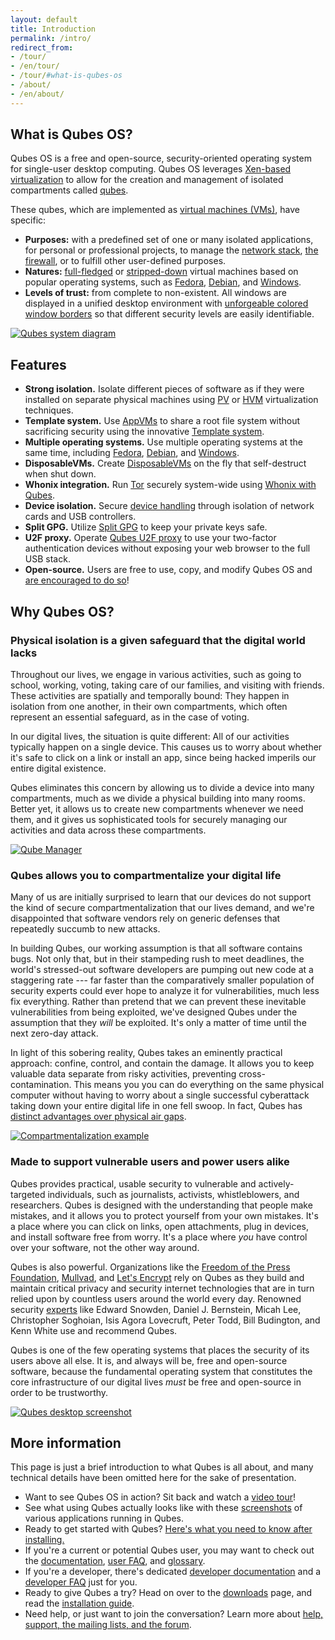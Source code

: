 ```yaml
---
layout: default
title: Introduction
permalink: /intro/
redirect_from:
- /tour/
- /en/tour/
- /tour/#what-is-qubes-os
- /about/
- /en/about/
---
```


## What is Qubes OS?

Qubes OS is a free and open-source, security-oriented operating system for single-user desktop computing.
Qubes OS leverages [Xen-based virtualization](https://wiki.xen.org/wiki/Xen_Project_Software_Overview) to allow for the creation and management of isolated compartments called [qubes](/doc/glossary#qube).

These qubes, which are implemented as [virtual machines (VMs)](/doc/glossary#vm), have specific:

 - **Purposes:** with a predefined set of one or many isolated applications, for personal or professional projects, to manage the [network stack](/doc/networking/), [the firewall](/doc/firewall/), or to fulfill other user-defined purposes. 
 - **Natures:** [full-fledged](/doc/standalone-and-hvm/) or [stripped-down](/getting-started/) virtual machines based on popular operating systems, such as [Fedora](/doc/templates/fedora), [Debian](/doc/templates/debian), and [Windows](/doc/windows/).
 - **Levels of trust:** from complete to non-existent.
   All windows are displayed in a unified desktop environment with [unforgeable colored window borders](/getting-started/) so that different security levels are easily identifiable.

[![Qubes system diagram](/attachment/site/qubes-trust-level-architecture.png)](/attachment/site/qubes-trust-level-architecture.png)

## Features

 - **Strong isolation.**
   Isolate different pieces of software as if they were installed on separate physical machines using [PV](/doc/glossary/#pv) or [HVM](/doc/glossary/#hvm) virtualization techniques.
 - **Template system.**
   Use [AppVMs](/getting-started/) to share a root file system without sacrificing security using the innovative [Template system](/doc/templates/).
 - **Multiple operating systems.**
   Use multiple operating systems at the same time, including [Fedora](/doc/templates/fedora), [Debian](/doc/templates/debian), and [Windows](/doc/windows/).
 - **DisposableVMs.**
   Create [DisposableVMs](/doc/disposablevm/) on the fly that self-destruct when shut down.
 - **Whonix integration.**
   Run [Tor](https://www.torproject.org/) securely system-wide using [Whonix with Qubes](/doc/whonix/).
 - **Device isolation.**
   Secure [device handling](/doc/device-handling/) through isolation of network cards and USB controllers.
 - **Split GPG.**
   Utilize [Split GPG](/doc/split-gpg/) to keep your private keys safe.
 - **U2F proxy.**
   Operate [Qubes U2F proxy](/doc/u2f-proxy/) to use your two-factor authentication devices without exposing your web browser to the full USB stack.
 - **Open-source.**
   Users are free to use, copy, and modify Qubes OS and [are encouraged to do so](/doc/contributing/)!

## Why Qubes OS?

### Physical isolation is a given safeguard that the digital world lacks

Throughout our lives, we engage in various activities, such as going to school, working, voting, taking care of our families, and visiting with friends.
These activities are spatially and temporally bound: They happen in isolation from one another, in their own compartments, which often represent an essential safeguard, as in the case of voting.

In our digital lives, the situation is quite different: All of our activities typically happen on a single device.
This causes us to worry about whether it's safe to click on a link or install an app, since being hacked imperils our entire digital existence.

Qubes eliminates this concern by allowing us to divide a device into many compartments, much as we divide a physical building into many rooms.
Better yet, it allows us to create new compartments whenever we need them, and it gives us sophisticated tools for securely managing our activities and data across these compartments.

[![Qube Manager](/attachment/wiki/GettingStarted/r2b1-qubes-manager-2.png)](/attachment/wiki/GettingStarted/r2b1-qubes-manager-2.png)

### Qubes allows you to compartmentalize your digital life

Many of us are initially surprised to learn that our devices do not support the kind of secure compartmentalization that our lives demand, and we're disappointed that software vendors rely on generic defenses that repeatedly succumb to new attacks.

In building Qubes, our working assumption is that all software contains bugs.
Not only that, but in their stampeding rush to meet deadlines, the world's stressed-out software developers are pumping out new code at a staggering rate --- far faster than the comparatively smaller population of security experts could ever hope to analyze it for vulnerabilities, much less fix everything.
Rather than pretend that we can prevent these inevitable vulnerabilities from being exploited, we've designed Qubes under the assumption that they *will* be exploited.
It's only a matter of time until the next zero-day attack.

In light of this sobering reality, Qubes takes an eminently practical approach: confine, control, and contain the damage.
It allows you to keep valuable data separate from risky activities, preventing cross-contamination.
This means you you can do everything on the same physical computer without having to worry about a single successful cyberattack taking down your entire digital life in one fell swoop.
In fact, Qubes has [distinct advantages over physical air gaps](https://invisiblethingslab.com/resources/2014/Software_compartmentalization_vs_physical_separation.pdf).

[![Compartmentalization example](/attachment/site/qubes-partition-data-flows.jpg)](/attachment/site/qubes-partition-data-flows.jpg)

### Made to support vulnerable users and power users alike

Qubes provides practical, usable security to vulnerable and actively-targeted individuals, such as journalists, activists, whistleblowers, and researchers.
Qubes is designed with the understanding that people make mistakes, and it allows you to protect yourself from your own mistakes.
It's a place where you can click on links, open attachments, plug in devices, and install software free from worry.
It's a place where *you* have control over your software, not the other way around.

Qubes is also powerful.
Organizations like the [Freedom of the Press Foundation](/partners/#freedom-of-the-press-foundation), [Mullvad](/partners/#mullvad), and [Let's Encrypt](https://twitter.com/letsencrypt/status/1239934557710737410) rely on Qubes as they build and maintain critical privacy and security internet technologies that are in turn relied upon by countless users around the world every day.
Renowned security [experts](/experts/) like Edward Snowden, Daniel J. Bernstein, Micah Lee, Christopher Soghoian, Isis Agora Lovecruft, Peter Todd, Bill Budington, and Kenn White use and recommend Qubes.

Qubes is one of the few operating systems that places the security of its users above all else.
It is, and always will be, free and open-source software, because the fundamental operating system that constitutes the core infrastructure of our digital lives *must* be free and open-source in order to be trustworthy.

[![Qubes desktop screenshot](/attachment/wiki/GettingStarted/snapshot12.png)](/attachment/wiki/GettingStarted/snapshot12.png)

## More information

This page is just a brief introduction to what Qubes is all about, and many technical details have been omitted here for the sake of presentation.

 - Want to see Qubes OS in action?
   Sit back and watch a [video tour](/video-tours/)!
 - See what using Qubes actually looks like with these [screenshots](/screenshots/) of various applications running in Qubes.
 - Ready to get started with Qubes? [Here's what you need to know after installing.](/getting-started/)
 - If you're a current or potential Qubes user, you may want to check out the [documentation](/doc/), [user FAQ](/faq/#users), and [glossary](/doc/glossary/).
 - If you're a developer, there's dedicated [developer documentation](/doc/#developer-documentation) and a [developer FAQ](/faq/#developers) just for you.
 - Ready to give Qubes a try?
   Head on over to the [downloads](/downloads/) page, and read the [installation guide](/doc/installation-guide).
 - Need help, or just want to join the conversation?
   Learn more about [help, support, the mailing lists, and the forum](/support/).

